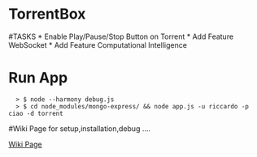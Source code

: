 <h1>TorrentBox</h1>
#TASKS
* Enable Play/Pause/Stop Button on Torrent
* Add Feature WebSocket
* Add Feature Computational Intelligence

# Run App
```text
  > $ node --harmony debug.js
  > $ cd node_modules/mongo-express/ && node app.js -u riccardo -p ciao -d torrent
```
#Wiki Page
  for setup,installation,debug ....

  [Wiki Page](https://github.com/rokity/torrentbox/wiki)
